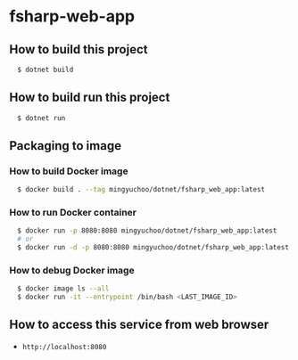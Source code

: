 # fsharp-web-app

## How to build this project

```bash
  $ dotnet build
```

## How to build run this project

```bash
  $ dotnet run
```

## Packaging to image

### How to build Docker image

```bash
  $ docker build . --tag mingyuchoo/dotnet/fsharp_web_app:latest
```

### How to run Docker container

```bash
  $ docker run -p 8080:8080 mingyuchoo/dotnet/fsharp_web_app:latest
  # or
  $ docker run -d -p 8080:8080 mingyuchoo/dotnet/fsharp_web_app:latest
```

### How to debug Docker image

```bash
  $ docker image ls --all
  $ docker run -it --entrypoint /bin/bash <LAST_IMAGE_ID>
```

## How to access this service from web browser

- `http://localhost:8080`
